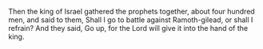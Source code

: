 Then the king of Israel gathered the prophets together, about four hundred men, and said to them, Shall I go to battle against Ramoth-gilead, or shall I refrain? And they said, Go up, for the Lord will give it into the hand of the king.
